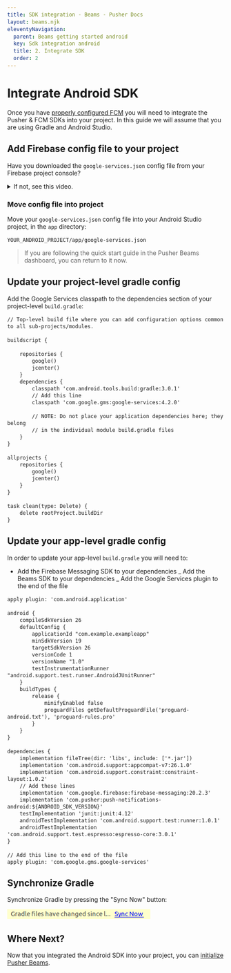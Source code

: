 ```yaml
---
title: SDK integration - Beams - Pusher Docs
layout: beams.njk
eleventyNavigation:
  parent: Beams getting started android
  key: Sdk integration android
  title: 2. Integrate SDK
  order: 2
---
```


# Integrate Android SDK

Once you have [properly configured FCM](/docs/beams/getting-started/sdk-quick-starts/android/configure-fcm/) you will need to integrate the Pusher & FCM SDKs into your project. In this guide we will assume that you are using Gradle and Android Studio.

## Add Firebase config file to your project

Have you downloaded the `google-services.json` config file from your Firebase project console?

  <details>

  <summary><span>If not, see this video.</span></summary>

  <figure class="mh0 mv5 pa0 border-box">
    <video controls height="auto" style="max-width: 100%">
      <source src="/video/firebase_get_config_json.webm" type="video/webm" />
      <source src="/video/firebase_get_config_json.mp4" type="video/mp4" />
      Hey! Your browser does not support videos!
    </video>
  </figure>

  </details>

### Move config file into project

Move your `google-services.json` config file into your Android Studio project, in the `app` directory:

```http
YOUR_ANDROID_PROJECT/app/google-services.json
```

> If you are following the quick start guide in the Pusher Beams dashboard, you can return to it now.

## Update your project-level gradle config

Add the Google Services classpath to the dependencies section of your project-level `build.gradle`:

```java/10-12
// Top-level build file where you can add configuration options common to all sub-projects/modules.

buildscript {

    repositories {
        google()
        jcenter()
    }
    dependencies {
        classpath 'com.android.tools.build:gradle:3.0.1'
        // Add this line
        classpath 'com.google.gms:google-services:4.2.0'

        // NOTE: Do not place your application dependencies here; they belong
        // in the individual module build.gradle files
    }
}

allprojects {
    repositories {
        google()
        jcenter()
    }
}

task clean(type: Delete) {
    delete rootProject.buildDir
}
```

## Update your app-level gradle config

In order to update your app-level `build.gradle` you will need to:

- Add the Firebase Messaging SDK to your dependencies _ Add the Beams SDK to your dependencies _ Add the Google Services plugin to the end of the file

```java/24-27,32-34
apply plugin: 'com.android.application'

android {
    compileSdkVersion 26
    defaultConfig {
        applicationId "com.example.exampleapp"
        minSdkVersion 19
        targetSdkVersion 26
        versionCode 1
        versionName "1.0"
        testInstrumentationRunner "android.support.test.runner.AndroidJUnitRunner"
    }
    buildTypes {
        release {
            minifyEnabled false
            proguardFiles getDefaultProguardFile('proguard-android.txt'), 'proguard-rules.pro'
        }
    }
}

dependencies {
    implementation fileTree(dir: 'libs', include: ['*.jar'])
    implementation 'com.android.support:appcompat-v7:26.1.0'
    implementation 'com.android.support.constraint:constraint-layout:1.0.2'
    // Add these lines
    implementation 'com.google.firebase:firebase-messaging:20.2.3'
    implementation 'com.pusher:push-notifications-android:${ANDROID_SDK_VERSION}'
    testImplementation 'junit:junit:4.12'
    androidTestImplementation 'com.android.support.test:runner:1.0.1'
    androidTestImplementation 'com.android.support.test.espresso:espresso-core:3.0.1'
}

// Add this line to the end of the file
apply plugin: 'com.google.gms.google-services'
```

## Synchronize Gradle

Synchronize Gradle by pressing the "Sync Now" button:

![Gradle 'Sync Now' button in Android Studio](./img/gradle-sync.png)

## Where Next?

Now that you integrated the Android SDK into your project, you can
[initialize Pusher Beams](/docs/beams/getting-started/sdk-quick-starts/android/init-beams/).
